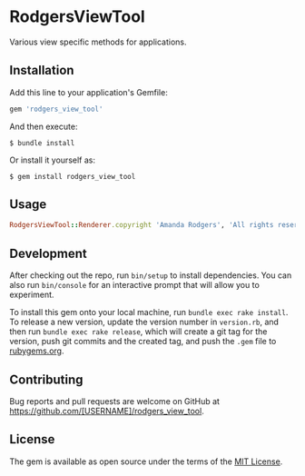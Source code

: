 # RodgersViewTool

Various view specific methods for applications.

## Installation

Add this line to your application's Gemfile:

```ruby
gem 'rodgers_view_tool'
```

And then execute:

    $ bundle install

Or install it yourself as:

    $ gem install rodgers_view_tool

## Usage
```ruby
RodgersViewTool::Renderer.copyright 'Amanda Rodgers', 'All rights reserved'
```

## Development

After checking out the repo, run `bin/setup` to install dependencies. You can also run `bin/console` for an interactive prompt that will allow you to experiment.

To install this gem onto your local machine, run `bundle exec rake install`. To release a new version, update the version number in `version.rb`, and then run `bundle exec rake release`, which will create a git tag for the version, push git commits and the created tag, and push the `.gem` file to [rubygems.org](https://rubygems.org).

## Contributing

Bug reports and pull requests are welcome on GitHub at https://github.com/[USERNAME]/rodgers_view_tool.

## License

The gem is available as open source under the terms of the [MIT License](https://opensource.org/licenses/MIT).

